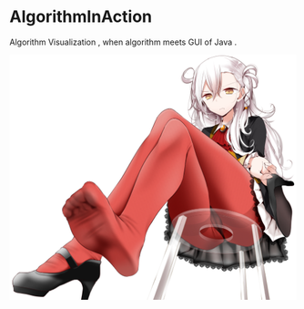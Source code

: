 # AlgorithmInAction
Algorithm Visualization , when algorithm meets GUI of Java .

![正事配图](https://github.com/NoMoreThanAWord/AlgorithmInAction/raw/master/IMG/1.jpg)
